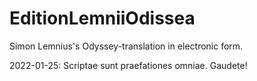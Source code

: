 # EditionLemniiOdissea
Simon Lemnius's Odyssey-translation in electronic form.

2022-01-25: Scriptae sunt praefationes omniae. Gaudete!
